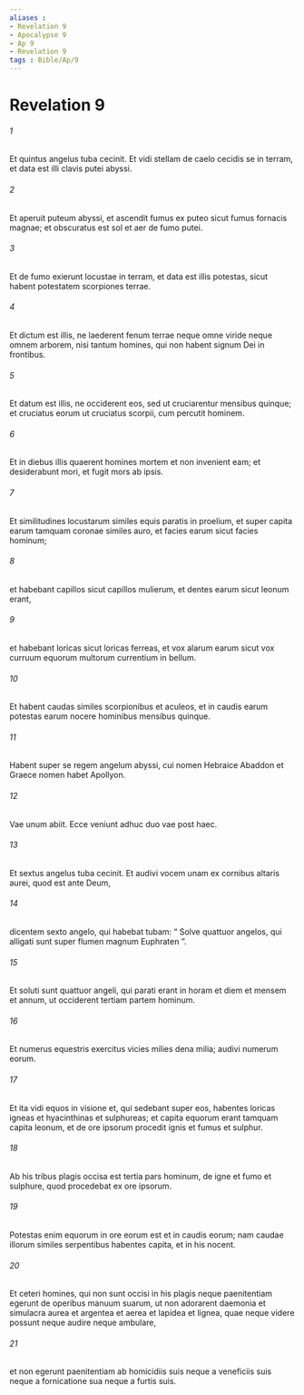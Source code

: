 ```yaml
---
aliases : 
- Revelation 9
- Apocalypse 9
- Ap 9
- Revelation 9
tags : Bible/Ap/9
---
```


# Revelation 9

###### 1
Et quintus angelus tuba cecinit. Et vidi stellam de caelo cecidis se in terram, et data est illi clavis putei abyssi. 
###### 2
Et aperuit puteum abyssi, et ascendit fumus ex puteo sicut fumus fornacis magnae; et obscuratus est sol et aer de fumo putei. 
###### 3
Et de fumo exierunt locustae in terram, et data est illis potestas, sicut habent potestatem scorpiones terrae. 
###### 4
Et dictum est illis, ne laederent fenum terrae neque omne viride neque omnem arborem, nisi tantum homines, qui non habent signum Dei in frontibus. 
###### 5
Et datum est illis, ne occiderent eos, sed ut cruciarentur mensibus quinque; et cruciatus eorum ut cruciatus scorpii, cum percutit hominem. 
###### 6
Et in diebus illis quaerent homines mortem et non invenient eam; et desiderabunt mori, et fugit mors ab ipsis.
###### 7
Et similitudines locustarum similes equis paratis in proelium, et super capita earum tamquam coronae similes auro, et facies earum sicut facies hominum; 
###### 8
et habebant capillos sicut capillos mulierum, et dentes earum sicut leonum erant, 
###### 9
et habebant loricas sicut loricas ferreas, et vox alarum earum sicut vox curruum equorum multorum currentium in bellum. 
###### 10
Et habent caudas similes scorpionibus et aculeos, et in caudis earum potestas earum nocere hominibus mensibus quinque. 
###### 11
Habent super se regem angelum abyssi, cui nomen Hebraice Abaddon et Graece nomen habet Apollyon.
###### 12
Vae unum abiit. Ecce veniunt adhuc duo vae post haec.
###### 13
Et sextus angelus tuba cecinit. Et audivi vocem unam ex cornibus altaris aurei, quod est ante Deum, 
###### 14
dicentem sexto angelo, qui habebat tubam: “ Solve quattuor angelos, qui alligati sunt super flumen magnum Euphraten ”. 
###### 15
Et soluti sunt quattuor angeli, qui parati erant in horam et diem et mensem et annum, ut occiderent tertiam partem hominum. 
###### 16
Et numerus equestris exercitus vicies milies dena milia; audivi numerum eorum. 
###### 17
Et ita vidi equos in visione et, qui sedebant super eos, habentes loricas igneas et hyacinthinas et sulphureas; et capita equorum erant tamquam capita leonum, et de ore ipsorum procedit ignis et fumus et sulphur. 
###### 18
Ab his tribus plagis occisa est tertia pars hominum, de igne et fumo et sulphure, quod procedebat ex ore ipsorum. 
###### 19
Potestas enim equorum in ore eorum est et in caudis eorum; nam caudae illorum similes serpentibus habentes capita, et in his nocent.
###### 20
Et ceteri homines, qui non sunt occisi in his plagis neque paenitentiam egerunt de operibus manuum suarum, ut non adorarent daemonia et simulacra aurea et argentea et aerea et lapidea et lignea, quae neque videre possunt neque audire neque ambulare, 
###### 21
et non egerunt paenitentiam ab homicidiis suis neque a veneficiis suis neque a fornicatione sua neque a furtis suis.
